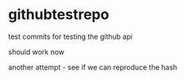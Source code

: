 # githubtestrepo
test commits for testing the github api

should work now

another attempt - see if we can reproduce the hash
